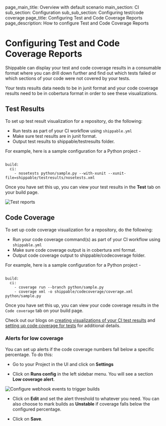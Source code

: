 page_main_title: Overview with default scenario
main_section: CI
sub_section: Configuration
sub_sub_section: Configuring test/code coverage
page_title:  Configuring Test and Code Coverage Reports
page_description: How to configure Test and Code Coverage Reports

# Configuring Test and Code Coverage Reports

Shippable can display your test and code coverage results in a consumable format where you can drill down further and find out which tests failed or which sections of your code were not covered by your tests.

Your tests results data needs to be in junit format and your code coverage results need to be in cobertura format in order to see these visualizations.

## Test Results

To set up test result visualization for a repository, do the following:

- Run tests as part of your CI workflow using `shippable.yml`
- Make sure test results are in junit format.
- Output test results to shippable/testresults folder.

For example, here is a sample configuration for a Python project -

```

build:
  ci:
    - nosetests python/sample.py --with-xunit --xunit-file=shippable/testresults/nosetests.xml

```

Once you have set this up, you can view your test results in the **Test** tab on your build page.

<img src="../../images/ci/view-test-report.png" alt="Test reports">


## Code Coverage

To set up code coverage visualization for a repository, do the following:

- Run your code coverage command(s) as part of your CI workflow using `shippable.yml`
- Make sure code coverage output is in cobertura xml format.
- Output code coverage output to shippable/codecoverage folder.

For example, here is a sample configuration for a Python project -

```

build:
  ci:  
    - coverage run --branch python/sample.py
    - coverage xml -o shippable/codecoverage/coverage.xml python/sample.py

```

Once you have set this up, you can view your code coverage results in the `Code coverage` tab on your build page.

Check out our blogs on [creating visualizations of your CI test results](http://blog.shippable.com/setting-up-continuous-integration-test-result-visualization) and [setting up code coverage for tests](http://blog.shippable.com/setting-up-code-coverage-visualization-for-tests-in-ci) for additional details.

### Alerts for low coverage

You can set up alerts if the code coverage numbers fall below a specific percentage. To do this:

- Go to your Project in the UI and click on **Settings**

- Click on **Runs config** in the left sidebar menu. You will see a section **Low coverage alert**.

<img src="/images/ci/low-coverage-alert.png" alt="Configure webhook events to trigger builds">

- Click on **Edit** and set the alert threshold to whatever you need. You can also choose to mark builds as **Unstable** if coverage falls below the configured percentage.

- Click on **Save**.
